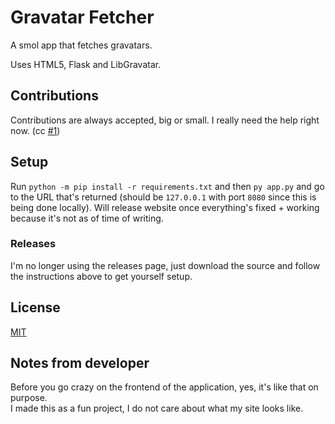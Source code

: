 # Gravatar Fetcher

A smol app that fetches gravatars.

Uses HTML5, Flask and LibGravatar.

## Contributions

Contributions are always accepted, big or small. I really need the help right now. (cc [#1](https://github.com/missingbinaries/smol-gravatar-app/issues/1))

## Setup

Run `python -m pip install -r requirements.txt` and then `py app.py` and go to the URL that's returned (should be `127.0.0.1` with port `8080` since this is being done locally). Will release website once everything's fixed + working because it's not as of time of writing.

### Releases

I'm no longer using the releases page, just download the source and follow the instructions above to get yourself setup.

<!-- 
Link to all releases:  
<a href="https://github.com/missingbinaries/smol-gravatar-app/releases" target="_blank">
  <img src="https://awau.moe/9d9e4c.png" alt="Link to releases page + a cool image!" />
</a>
-->

<!--
Link to latest release:  
<a href="https://github.com/missingbinaries/smol-gravatar-app/releases/tag/0.0.2" target="_blank">
  <img src="https://awau.moe/14aae9.png" alt="Link to latest release + a cool image!" />
</a>
-->

## License

[MIT](https://github.com/missingbinaries/gravatar-fetcher-app/blob/master/LICENSE)

## Notes from developer

Before you go crazy on the frontend of the application, yes, it's like that on purpose.  
I made this as a fun project, I do not care about what my site looks like.

